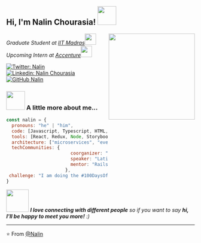 <h2> Hi, I'm Nalin Chourasia! <img src="https://media.giphy.com/media/mGcNjsfWAjY5AEZNw6/giphy.gif" width="50"></h2>
<img align='right' src="https://media.giphy.com/media/ieyl9zmCjO4b4t6qoY/giphy.gif" width="230">
<p><em>Graduate Student at <a href="https://www.iitm.ac.in/">IIT Madras</a><img src="https://media.giphy.com/media/fYSnHlufseco8Fh93Z/giphy.gif" width="30"></br>Upcoming Intern at <a href="https://www.accenture.com/in-en">Accenture</a><img src="https://media.giphy.com/media/WUlplcMpOCEmTGBtBW/giphy.gif" width="30"> 
</em></p>

[![Twitter: Nalin](https://img.shields.io/twitter/follow/ThaiiBraga?style=social)](https://twitter.com/ThaiiBraga)
[![Linkedin: Nalin Chourasia](https://img.shields.io/badge/-NalinChourasia-blue?style=flat-square&logo=Linkedin&logoColor=white&link=https://www.linkedin.com/in/nalinchourasia/)](https://www.linkedin.com/in/nalinchourasia/)
[![GitHub Nalin](https://img.shields.io/github/followers/NalinC2002?label=follow&style=social)](https://github.com/NalinC2002)


### <img src="https://media.giphy.com/media/VgCDAzcKvsR6OM0uWg/giphy.gif" width="50"> A little more about me...  

```javascript
const nalin = {
  pronouns: "he" | "him",
  code: [Javascript, Typescript, HTML, CSS, Ruby, Python, Java],
  tools: [React, Redux, Node, Storybook, Styled-Components, Jest, Docker],
  architecture: ["microservices", "event-driven", "design system pattern"],
  techCommunities: {
                        coorganizer: "AfroPython",
                        speaker: "Latinity",
                        mentor: "RailsGirls POA"
                      },
 challenge: "I am doing the #100DaysOfCode challenge focused on react and typescript"
}
```

<img src="https://media.giphy.com/media/LnQjpWaON8nhr21vNW/giphy.gif" width="60"> <em><b>I love connecting with different people</b> so if you want to say <b>hi, I'll be happy to meet you more!</b> :)</em>

---

⭐️ From [@Nalin](https://github.com/NalinC2002)
